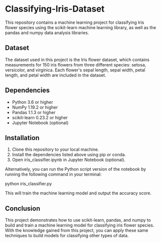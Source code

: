 # Classifying-Iris-Dataset
This repository contains a machine learning project for classifying Iris flower species using the scikit-learn machine learning library, as well as the pandas and numpy data analysis libraries.
## Dataset
The dataset used in this project is the Iris flower dataset, which contains measurements for 150 iris flowers from three different species: setosa, versicolor, and virginica. Each flower's sepal length, sepal width, petal length, and petal width are included in the dataset.
## Dependencies
<ul>
  <li>Python 3.6 or higher</li>
  <li>NumPy 1.19.2 or higher</li>
  <li>Pandas 1.1.3 or higher</li>
  <li>scikit-learn 0.23.2 or higher</li>
  <li>Jupyter Notebook (optional)</li>
</ul>

## Installation
<ol>
  <li>Clone this repository to your local machine.</li>
  <li>Install the dependencies listed above using pip or conda.</li>
  <li>Open iris_classifier.ipynb in Jupyter Notebook (optional).</li>
</ol>

Alternatively, you can run the Python script version of the notebook by running the following command in your terminal:

python iris_classifier.py

This will train the machine learning model and output the accuracy score.

## Conclusion
This project demonstrates how to use scikit-learn, pandas, and numpy to build and train a machine learning model for classifying iris flower species. With the knowledge gained from this project, you can apply these same techniques to build models for classifying other types of data.
